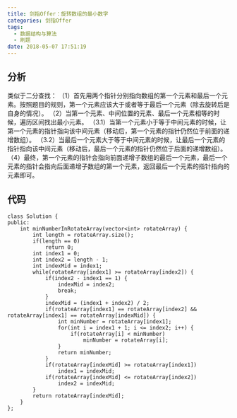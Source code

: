 ```yaml
---
title: 剑指Offer：旋转数组的最小数字
categories: 剑指Offer
tags:
  - 数据结构与算法
  - 刷题
date: 2018-05-07 17:51:19
---
```

## 分析
类似于二分查找：
（1）首先用两个指针分别指向数组的第一个元素和最后一个元素。按照题目的规则，第一个元素应该大于或者等于最后一个元素（除去旋转后是自身的情况）。
（2）当第一个元素、中间位置的元素、最后一个元素相等的时候，遍历区间找出最小元素。
（3.1）当第一个元素小于等于中间元素的时候，让第一个元素的指针指向该中间元素（移动后，第一个元素的指针仍然位于前面的递增数组）。
（3.2）当最后一个元素大于等于中间元素的时候，让最后一个元素的指针指向该中间元素（移动后，最后一个元素的指针仍然位于后面的递增数组）。
（4）最终，第一个元素的指针会指向前面递增子数组的最后一个元素，最后一个元素的指针会指向后面递增子数组的第一个元素，返回最后一个元素的指针指向的元素即可。

## 代码
```
class Solution {
public:
    int minNumberInRotateArray(vector<int> rotateArray) {
        int length = rotateArray.size();
        if(length == 0)
            return 0;
        int index1 = 0;
        int index2 = length - 1;
        int indexMid = index1;
        while(rotateArray[index1] >= rotateArray[index2]) {
            if(index2 - index1 == 1) {
                indexMid = index2;
                break;
            }
            indexMid = (index1 + index2) / 2;
            if(rotateArray[index1] == rotateArray[index2] && rotateArray[index1] == rotateArray[indexMid]) {
                int minNumber = rotateArray[index1];
                for(int i = index1 + 1; i <= index2; i++) {
                    if(rotateArray[i] < minNumber)
                        minNumber = rotateArray[i];
                }
                return minNumber;
            }
            if(rotateArray[indexMid] >= rotateArray[index1])
                index1 = indexMid;
            if(rotateArray[indexMid] <= rotateArray[index2])
                index2 = indexMid;
        }
        return rotateArray[indexMid];
    }
};
```

